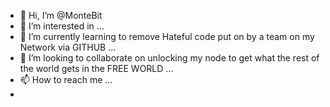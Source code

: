 - 👋 Hi, I’m @MonteBit
- 👀 I’m interested in ...
- 🌱 I’m currently learning to remove Hateful code put on by a team on my Network via GITHUB ...
- 💞️ I’m looking to collaborate on unlocking my node to get what the rest of the world gets in the FREE WORLD ...
- 📫 How to reach me ...
-
<!---
MonteBit/MonteBit is a ✨ special ✨ repository because its `README.md` (this file) appears on your GitHub profile.
You can click the Preview link to take a look at your changes.
--->
